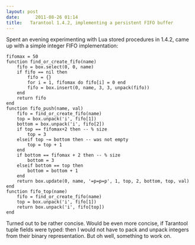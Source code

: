 ```yaml
---
layout: post
date:      2011-08-26 01:14
title:   Tarantool 1.4.2, implementing a persistent FIFO buffer
---
```


Spent an evening experimenting with Lua stored procedures in 1.4.2, came up with a simple integer FIFO implementation: 

    fifomax = 50
    function find_or_create_fifo(name)
        fifo = box.select(0, 0, name)
        if fifo == nil then
            fifo = {}
            for i = 1, fifomax do fifo[i] = 0 end
            fifo = box.insert(0, name, 3, 3, unpack(fifo))
        end
        return fifo
    end
    function fifo_push(name, val)
        fifo = find_or_create_fifo(name)
        top = box.unpack('i', fifo[1])
        bottom = box.unpack('i', fifo[2])
        if top == fifomax+2 then -- % size
            top = 3
        elseif top ~= bottom then -- was not empty
            top = top + 1
        end
        if bottom == fifomax + 2 then -- % size
            bottom = 3
        elseif bottom == top then
            bottom = bottom + 1
        end
        return box.update(0, name, '=p=p=p', 1, top, 2, bottom, top, val)
    end
    function fifo_top(name)
        fifo = find_or_create_fifo(name)
        top = box.unpack('i', fifo[1])
        return box.unpack('i', fifo[top])
    end

Turned out to be rather concise. Would be even more concise, if Tarantool
tuple fields were typed: then I would not have to pack and unpack integers
from their binary representation. But oh well, something to work on.
